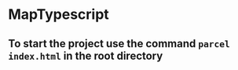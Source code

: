 # MapTypescript

## To start the project use the command ```parcel index.html``` in the root directory
